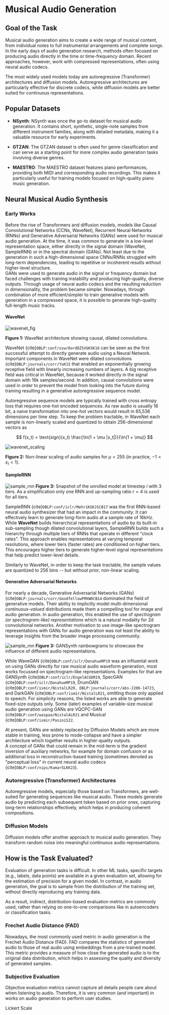 # Musical Audio Generation

## Goal of the Task

Musical audio generation aims to create a wide range of musical content, from individual notes to full instrumental arrangements and complete songs. In the early days of audio generation research, methods often focused on producing audio directly in the time or time-frequency domain. Recent approaches, however, work with compressed representations, often using neural audio codecs.

The most widely used models today are autoregressive (Transformer) architectures and diffusion models. Autoregressive architectures are particularly effective for discrete codecs, while diffusion models are better suited for continuous representations.

## Popular Datasets

- **NSynth**: NSynth was once the go-to dataset for musical audio generation. It contains short, synthetic, single-note samples from different instrument families, along with detailed metadata, making it a valuable resource for early experiments.

- **GTZAN**: The GTZAN dataset is often used for genre classification and can serve as a starting point for more complex audio generation tasks involving diverse genres.

- **MAESTRO**: The MAESTRO dataset features piano performances, providing both MIDI and corresponding audio recordings. This makes it particularly useful for training models focused on high-quality piano music generation.

## Neural Musical Audio Synthesis

### Early Works

Before the rise of Transformers and diffusion models, models like Causal Convolutional Networks (CCNs, WaveNet), Recurrent Neural Networks (RNNs) and Generative Adversarial Networks (GANs) were used for musical audio generation.
At the time, it was common to generate in a low-level representation space, either directly in the signal domain (WaveNet, SampleRNN) or in the spectral domain (GANs).
Not least due to the generation in such a high-dimensional space CNNs/RNNs struggled with long-term dependencies, leading to repetitive or incoherent results without higher-level structure.  
GANs were used to generate audio in the signal or frequency domain but faced challenges with training instability and producing high-quality, diverse outputs.
Through usage of neural audio codecs and the resulting reduction in dimensionality, the problem became simpler.
Nowadays, through combination of more efficient/simpler to train generative models with generation in a compressed space, it is possible to generate high-quality full-length music tracks.

#### WaveNet


![wavenet_fig](./images/wavenet.png)

**Figure 1:** WaveNet architecture showing causal, dilated convolutions.

WaveNet {cite}`DBLP:conf/ssw/OordDZSVGKSK16` can be seen as the first successful attempt to directly generate audio using a Neural Network.
Important components in WaveNet were dilated convolutions {cite}`DBLP:journals/corr/YuK15` that enabled an exponentially growing receptive field with linearly increasing numbers of layers.
A big receptive field was critical in WaveNet, because it worked directly in the signal domain with 16k samples/second.
In addition, causal convolutions were used in order to prevent the model from looking into the future during training resulting in a generative autoregressive sequence model.

Autoregressive sequence models are typically trained with cross entropy loss that requires one-hot encoded sequences.
As raw audio is usually 16 bit, a naive transformation into one-hot vectors would result in 65,536 dimensions per time step.
To keep the problem tractable, in WaveNet each sample is non-linearly scaled and quantized to obtain 256-dimensional vectors as

$$
f(x_t) = \text{sign}(x_t) \frac{\ln(1 + \mu |x_t|)}{\ln(1 + \mu)}
$$

![wavenet_scaling](./images/wavenet_non-linearity.png)

**Figure 2:** Non-linear scaling of audio samples for $\mu = 255$ (in practice, $-1 < x_t < 1$).

#### SampleRNN

![sample_rnn](./images/sample_rnn.png)
**Figure 3:** Snapshot of the unrolled model at timestep $i$ with 3 tiers. As a simplification only one RNN and up-sampling ratio $r = 4$ is used for all tiers.

SampleRNN {cite}`DBLP:conf/iclr/MehriKGKJSCB17` was the first RNN-based neural audio synthesizer that had an impact in the community.
It can effectively learn to generate long-form audio at a sample rate of 16kHz.
While **WaveNet** builds hierarchical representations of audio by its built-in sub-sampling though dilated convolutional layers, 
SampleRNN builds such a hierarchy through multiple tiers of RNNs that operate in different "clock rates".
This approach enables representations at varying temporal resolutions, where lower tiers (faster rates) are conditioned on higher tiers. 
This encourages higher tiers to generate higher-level signal representations that help predict lower-level details.

Similarly to WaveNet, in order to keep the task tractable, the sample values are quantized to 256 bins -- but without prior, non-linear scaling.


#### Generative Adversarial Networks

For nearly a decade, Generative Adversarial Networks (GANs) {cite}`DBLP:journals/corr/GoodfellowPMXWOCB14` dominated the field of generative models.
Their ability to implicitly model multi-dimensional *continuous-valued* distributions made them a compelling tool for image and audio generation.
In audio generation, this enabled the use of *spectrogram (or spectrogram-like) representations* which is a natural modality for 2d convolutional networks.
Another motivation to use image-like spectrogram representations with GANs for audio generation was not least the ability to leverage insights from the broader image processing community. 


![sample_rnn](./images/gansynth.png)
**Figure 3:** GANSynth rainbowgrams to showcase the influence of different audio representations.

While WaveGAN {cite}`DBLP:conf/iclr/DonahueMP19` was an influental work on using GANs directly for raw musical audio waveform generation, most works focussed on spectrogram-like representations.
Examples for that are GANSynth {cite}`DBLP:conf/iclr/EngelACGDR19`, SpecGAN {cite}`DBLP:conf/iclr/DonahueMP19`, DrumGAN {cite}`DBLP:conf/ismir/NistalLR20, DBLP:journals/corr/abs-2206-14723`, and DarkGAN {cite}`DBLP:conf/ismir/NistalLR21`, omitting those only applied to speech.
For simplicity reasons, the listed works are able to generate fixed-size outputs only. Some (later) examples of variable-size musical audio generation using GANs are VQCPC-GAN {cite}`DBLP:conf/waspaa/NistalALR21` and Musica! {cite}`DBLP:conf/ismir/PasiniS22`.    

At present, GANs are widely replaced by Diffusion Models which are more stable in training, less prone to mode-collapse and have a simpler architecture which together results in higher-quality outputs.  
A concept of GANs that could remain in the mid-term is the gradient inversion of auxiliary networks, for example for domain confusion or as additional loss in reconstruction-based training (sometimes denoted as "perceptual loss" in current neural audio codecs {cite}`DBLP:conf/nips/KumarSLKK23`). 

### Autoregressive (Transformer) Architectures

Autoregressive models, especially those based on Transformers, are well-suited for generating sequences like musical audio. These models generate audio by predicting each subsequent token based on prior ones, capturing long-term relationships effectively, which helps in producing coherent compositions.

### Diffusion Models

Diffusion models offer another approach to musical audio generation. They transform random noise into meaningful continuous audio representations.


## How is the Task Evaluated?

Evaluation of generation tasks is difficult. In other ML tasks, specific targets (e.g., labels, data points) are available in a given evaluation set, allowing for the estimation of precision for a given model. In contrast, in audio generation, the goal is to sample from the distribution of the training set, without directly reproducing any training data.

As a result, indirect, distribution-based evaluation metrics are commonly used, rather than relying on one-to-one comparisons like in autoencoders or classification tasks.

### Frechet Audio Distance (FAD)

Nowadays, the most commonly used metric in audio generation is the Frechet Audio Distance (FAD). FAD compares the statistics of generated audio to those of real audio using embeddings from a pre-trained model. This metric provides a measure of how close the generated audio is to the original data distribution, which helps in assessing the quality and diversity of generated samples.

### Subjective Evaluation

Objective evaluation metrics cannot capture all details people care about when listening to audio. Therefore, it is very common (and important) in works on audio generation to perform user studies. 

Lickert Scale

